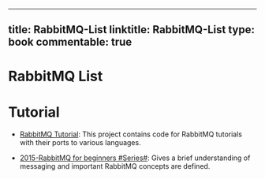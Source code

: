 
---
title: RabbitMQ-List
linktitle: RabbitMQ-List
type: book
commentable: true
---

# RabbitMQ List

# Tutorial

- [RabbitMQ Tutorial](https://github.com/rabbitmq/rabbitmq-tutorials): This project contains code for RabbitMQ tutorials with their ports to various languages.

- [2015-RabbitMQ for beginners #Series#](https://parg.co/dP1): Gives a brief understanding of messaging and important RabbitMQ concepts are defined.

    